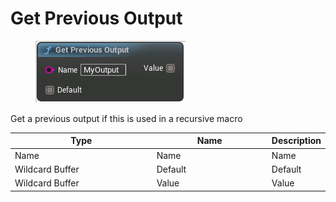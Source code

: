 # Get Previous Output

<div align="left" data-full-width="false">

<figure><img src="Get_Previous_Output.png" alt=""><figcaption></figcaption></figure>

</div>

Get a previous output if this is used in a recursive macro

<table>
<thead><tr><th width="250">Type</th><th width="200">Name</th><th>Description</th></tr></thead>
<tbody>
<tr><td>Name</td><td>Name</td><td>Name</td></tr>
<tr><td>Wildcard Buffer</td><td>Default</td><td>Default</td></tr>
<tr><td>Wildcard Buffer</td><td>Value</td><td>Value</td></tr>
</tbody>
</table>